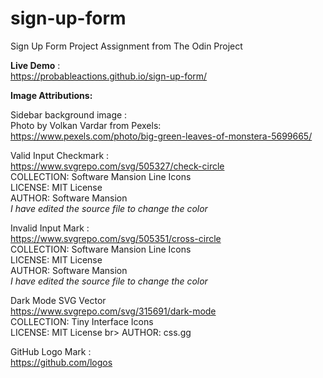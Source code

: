 # sign-up-form

Sign Up Form Project Assignment from The Odin Project

<strong>Live Demo</strong> : <br>
https://probableactions.github.io/sign-up-form/

<strong>Image Attributions:</strong>

Sidebar background image : <br>
Photo by Volkan Vardar from Pexels: <br>
https://www.pexels.com/photo/big-green-leaves-of-monstera-5699665/

Valid Input Checkmark : <br>
https://www.svgrepo.com/svg/505327/check-circle <br>
COLLECTION: Software Mansion Line Icons <br>
LICENSE: MIT License <br>
AUTHOR: Software Mansion <br>
_I have edited the source file to change the color_

Invalid Input Mark : <br>
https://www.svgrepo.com/svg/505351/cross-circle <br>
COLLECTION: Software Mansion Line Icons <br>
LICENSE: MIT License <br>
AUTHOR: Software Mansion <br>
_I have edited the source file to change the color_ <br>

Dark Mode SVG Vector <br>
https://www.svgrepo.com/svg/315691/dark-mode <br>
COLLECTION: Tiny Interface Icons <br>
LICENSE: MIT License br>
AUTHOR: css.gg <br>

GitHub Logo Mark : <br>
https://github.com/logos <br>
